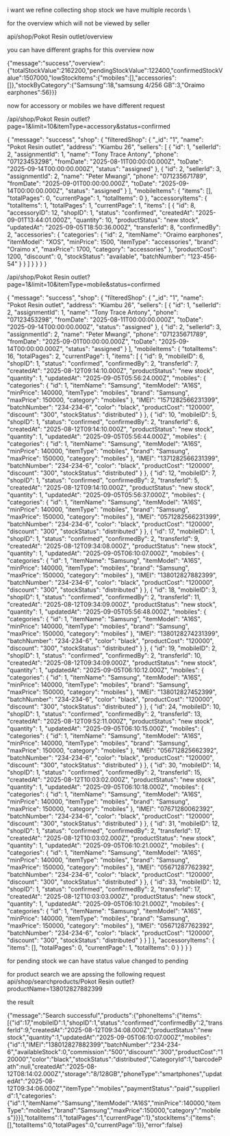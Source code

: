 i want we refine collecting shop stock we have multiple records \


for the overview which will not be viewed by seller 

api/shop/Pokot Resin outlet/overview

you can have different graphs  for this overview now 

{"message":"success","overview":{"totalStockValue":2162200,"pendingStockValue":122400,"confirmedStockValue":1507000,"lowStockItems":{"mobiles":[],"accessories":[]},"stockByCategory":{"Samsung":18,"samsung 4/256 GB":3,"Oraimo earphones":56}}}



now for accessory or mobiles we have different request 

/api/shop/Pokot Resin outlet?page=1&limit=10&itemType=accessory&status=confirmed

{
    "message": "success",
    "shop": {
        "filteredShop": {
            "_id": "1",
            "name": "Pokot Resin outlet",
            "address": "Kiambu 26",
            "sellers": [
                {
                    "id": 1,
                    "sellerId": 2,
                    "assignmentId": 1,
                    "name": "Tony Trace Antony",
                    "phone": "07123453298",
                    "fromDate": "2025-08-11T00:00:00.000Z",
                    "toDate": "2025-09-14T00:00:00.000Z",
                    "status": "assigned"
                },
                {
                    "id": 2,
                    "sellerId": 3,
                    "assignmentId": 2,
                    "name": "Peter Mwangi",
                    "phone": "071235671789",
                    "fromDate": "2025-09-01T00:00:00.000Z",
                    "toDate": "2025-09-14T00:00:00.000Z",
                    "status": "assigned"
                }
            ],
            "mobileItems": {
                "items": [],
                "totalPages": 0,
                "currentPage": 1,
                "totalItems": 0
            },
            "accessoryItems": {
                "totalItems": 1,
                "totalPages": 1,
                "currentPage": 1,
                "items": [
                    {
                        "id": 8,
                        "accessoryID": 12,
                        "shopID": 1,
                        "status": "confirmed",
                        "createdAt": "2025-09-01T13:44:01.000Z",
                        "quantity": 10,
                        "productStatus": "new stock",
                        "updatedAt": "2025-09-05T18:50:36.000Z",
                        "transferId": 8,
                        "confirmedBy": 2,
                        "accessories": {
                            "categories": {
                                "id": 2,
                                "itemName": "Oraimo earphones",
                                "itemModel": "XOS",
                                "minPrice": 1500,
                                "itemType": "accessories",
                                "brand": "Oraimo x",
                                "maxPrice": 1700,
                                "category": "accessories"
                            },
                            "productCost": 1200,
                            "discount": 0,
                            "stockStatus": "available",
                            "batchNumber": "123-456-54"
                        }
                    }
                ]
            }
        }
    }
}

/api/shop/Pokot Resin outlet?page=1&limit=10&itemType=mobile&status=confirmed 

{
    "message": "success",
    "shop": {
        "filteredShop": {
            "_id": "1",
            "name": "Pokot Resin outlet",
            "address": "Kiambu 26",
            "sellers": [
                {
                    "id": 1,
                    "sellerId": 2,
                    "assignmentId": 1,
                    "name": "Tony Trace Antony",
                    "phone": "07123453298",
                    "fromDate": "2025-08-11T00:00:00.000Z",
                    "toDate": "2025-09-14T00:00:00.000Z",
                    "status": "assigned"
                },
                {
                    "id": 2,
                    "sellerId": 3,
                    "assignmentId": 2,
                    "name": "Peter Mwangi",
                    "phone": "071235671789",
                    "fromDate": "2025-09-01T00:00:00.000Z",
                    "toDate": "2025-09-14T00:00:00.000Z",
                    "status": "assigned"
                }
            ],
            "mobileItems": {
                "totalItems": 16,
                "totalPages": 2,
                "currentPage": 1,
                "items": [
                    {
                        "id": 9,
                        "mobileID": 6,
                        "shopID": 1,
                        "status": "confirmed",
                        "confirmedBy": 2,
                        "transferId": 7,
                        "createdAt": "2025-08-12T09:14:10.000Z",
                        "productStatus": "new stock",
                        "quantity": 1,
                        "updatedAt": "2025-09-05T05:56:24.000Z",
                        "mobiles": {
                            "categories": {
                                "id": 1,
                                "itemName": "Samsung",
                                "itemModel": "A16S",
                                "minPrice": 140000,
                                "itemType": "mobiles",
                                "brand": "Samsung",
                                "maxPrice": 150000,
                                "category": "mobiles"
                            },
                            "IMEI": "1571282566231399",
                            "batchNumber": "234-234-6",
                            "color": "black",
                            "productCost": "120000",
                            "discount": "300",
                            "stockStatus": "distributed"
                        }
                    },
                    {
                        "id": 10,
                        "mobileID": 5,
                        "shopID": 1,
                        "status": "confirmed",
                        "confirmedBy": 2,
                        "transferId": 6,
                        "createdAt": "2025-08-12T09:14:10.000Z",
                        "productStatus": "new stock",
                        "quantity": 1,
                        "updatedAt": "2025-09-05T05:56:44.000Z",
                        "mobiles": {
                            "categories": {
                                "id": 1,
                                "itemName": "Samsung",
                                "itemModel": "A16S",
                                "minPrice": 140000,
                                "itemType": "mobiles",
                                "brand": "Samsung",
                                "maxPrice": 150000,
                                "category": "mobiles"
                            },
                            "IMEI": "1371282566231399",
                            "batchNumber": "234-234-6",
                            "color": "black",
                            "productCost": "120000",
                            "discount": "300",
                            "stockStatus": "distributed"
                        }
                    },
                    {
                        "id": 12,
                        "mobileID": 7,
                        "shopID": 1,
                        "status": "confirmed",
                        "confirmedBy": 2,
                        "transferId": 5,
                        "createdAt": "2025-08-12T09:14:10.000Z",
                        "productStatus": "new stock",
                        "quantity": 1,
                        "updatedAt": "2025-09-05T05:56:37.000Z",
                        "mobiles": {
                            "categories": {
                                "id": 1,
                                "itemName": "Samsung",
                                "itemModel": "A16S",
                                "minPrice": 140000,
                                "itemType": "mobiles",
                                "brand": "Samsung",
                                "maxPrice": 150000,
                                "category": "mobiles"
                            },
                            "IMEI": "0571282566231399",
                            "batchNumber": "234-234-6",
                            "color": "black",
                            "productCost": "120000",
                            "discount": "300",
                            "stockStatus": "distributed"
                        }
                    },
                    {
                        "id": 17,
                        "mobileID": 1,
                        "shopID": 1,
                        "status": "confirmed",
                        "confirmedBy": 2,
                        "transferId": 9,
                        "createdAt": "2025-08-12T09:34:08.000Z",
                        "productStatus": "new stock",
                        "quantity": 1,
                        "updatedAt": "2025-09-05T06:10:07.000Z",
                        "mobiles": {
                            "categories": {
                                "id": 1,
                                "itemName": "Samsung",
                                "itemModel": "A16S",
                                "minPrice": 140000,
                                "itemType": "mobiles",
                                "brand": "Samsung",
                                "maxPrice": 150000,
                                "category": "mobiles"
                            },
                            "IMEI": "138012827882399",
                            "batchNumber": "234-234-6",
                            "color": "black",
                            "productCost": "120000",
                            "discount": "300",
                            "stockStatus": "distributed"
                        }
                    },
                    {
                        "id": 18,
                        "mobileID": 3,
                        "shopID": 1,
                        "status": "confirmed",
                        "confirmedBy": 2,
                        "transferId": 11,
                        "createdAt": "2025-08-12T09:34:09.000Z",
                        "productStatus": "new stock",
                        "quantity": 1,
                        "updatedAt": "2025-09-05T05:56:48.000Z",
                        "mobiles": {
                            "categories": {
                                "id": 1,
                                "itemName": "Samsung",
                                "itemModel": "A16S",
                                "minPrice": 140000,
                                "itemType": "mobiles",
                                "brand": "Samsung",
                                "maxPrice": 150000,
                                "category": "mobiles"
                            },
                            "IMEI": "1380128274231399",
                            "batchNumber": "234-234-6",
                            "color": "black",
                            "productCost": "120000",
                            "discount": "300",
                            "stockStatus": "distributed"
                        }
                    },
                    {
                        "id": 19,
                        "mobileID": 2,
                        "shopID": 1,
                        "status": "confirmed",
                        "confirmedBy": 2,
                        "transferId": 10,
                        "createdAt": "2025-08-12T09:34:09.000Z",
                        "productStatus": "new stock",
                        "quantity": 1,
                        "updatedAt": "2025-09-05T06:10:12.000Z",
                        "mobiles": {
                            "categories": {
                                "id": 1,
                                "itemName": "Samsung",
                                "itemModel": "A16S",
                                "minPrice": 140000,
                                "itemType": "mobiles",
                                "brand": "Samsung",
                                "maxPrice": 150000,
                                "category": "mobiles"
                            },
                            "IMEI": "138012827452399",
                            "batchNumber": "234-234-6",
                            "color": "black",
                            "productCost": "120000",
                            "discount": "300",
                            "stockStatus": "distributed"
                        }
                    },
                    {
                        "id": 24,
                        "mobileID": 10,
                        "shopID": 1,
                        "status": "confirmed",
                        "confirmedBy": 2,
                        "transferId": 13,
                        "createdAt": "2025-08-12T09:52:11.000Z",
                        "productStatus": "new stock",
                        "quantity": 1,
                        "updatedAt": "2025-09-05T06:10:15.000Z",
                        "mobiles": {
                            "categories": {
                                "id": 1,
                                "itemName": "Samsung",
                                "itemModel": "A16S",
                                "minPrice": 140000,
                                "itemType": "mobiles",
                                "brand": "Samsung",
                                "maxPrice": 150000,
                                "category": "mobiles"
                            },
                            "IMEI": "056712825662392",
                            "batchNumber": "234-234-6",
                            "color": "black",
                            "productCost": "120000",
                            "discount": "300",
                            "stockStatus": "distributed"
                        }
                    },
                    {
                        "id": 30,
                        "mobileID": 14,
                        "shopID": 1,
                        "status": "confirmed",
                        "confirmedBy": 2,
                        "transferId": 15,
                        "createdAt": "2025-08-12T10:03:02.000Z",
                        "productStatus": "new stock",
                        "quantity": 1,
                        "updatedAt": "2025-09-05T06:10:18.000Z",
                        "mobiles": {
                            "categories": {
                                "id": 1,
                                "itemName": "Samsung",
                                "itemModel": "A16S",
                                "minPrice": 140000,
                                "itemType": "mobiles",
                                "brand": "Samsung",
                                "maxPrice": 150000,
                                "category": "mobiles"
                            },
                            "IMEI": "07671280062392",
                            "batchNumber": "234-234-6",
                            "color": "black",
                            "productCost": "120000",
                            "discount": "300",
                            "stockStatus": "distributed"
                        }
                    },
                    {
                        "id": 31,
                        "mobileID": 12,
                        "shopID": 1,
                        "status": "confirmed",
                        "confirmedBy": 2,
                        "transferId": 17,
                        "createdAt": "2025-08-12T10:03:02.000Z",
                        "productStatus": "new stock",
                        "quantity": 1,
                        "updatedAt": "2025-09-05T06:10:21.000Z",
                        "mobiles": {
                            "categories": {
                                "id": 1,
                                "itemName": "Samsung",
                                "itemModel": "A16S",
                                "minPrice": 140000,
                                "itemType": "mobiles",
                                "brand": "Samsung",
                                "maxPrice": 150000,
                                "category": "mobiles"
                            },
                            "IMEI": "05671287762392",
                            "batchNumber": "234-234-6",
                            "color": "black",
                            "productCost": "120000",
                            "discount": "300",
                            "stockStatus": "distributed"
                        }
                    },
                    {
                        "id": 33,
                        "mobileID": 12,
                        "shopID": 1,
                        "status": "confirmed",
                        "confirmedBy": 2,
                        "transferId": 17,
                        "createdAt": "2025-08-12T10:03:03.000Z",
                        "productStatus": "new stock",
                        "quantity": 1,
                        "updatedAt": "2025-09-05T06:10:21.000Z",
                        "mobiles": {
                            "categories": {
                                "id": 1,
                                "itemName": "Samsung",
                                "itemModel": "A16S",
                                "minPrice": 140000,
                                "itemType": "mobiles",
                                "brand": "Samsung",
                                "maxPrice": 150000,
                                "category": "mobiles"
                            },
                            "IMEI": "05671287762392",
                            "batchNumber": "234-234-6",
                            "color": "black",
                            "productCost": "120000",
                            "discount": "300",
                            "stockStatus": "distributed"
                        }
                    }
                ]
            },
            "accessoryItems": {
                "items": [],
                "totalPages": 0,
                "currentPage": 1,
                "totalItems": 0
            }
        }
    }
}


for pending stock we can have status value changed to pending 



for product search we are apssing the following request api/shop/searchproducts/Pokot Resin outlet?productName=138012827882399

the result 

{"message":"Search successful","products":{"phoneItems":{"items":[{"id":17,"mobileID":1,"shopID":1,"status":"confirmed","confirmedBy":2,"transferId":9,"createdAt":"2025-08-12T09:34:08.000Z","productStatus":"new stock","quantity":1,"updatedAt":"2025-09-05T06:10:07.000Z","mobiles":{"id":1,"IMEI":"138012827882399","batchNumber":"234-234-6","availableStock":0,"commission":"500","discount":"300","productCost":"120000","color":"black","stockStatus":"distributed","CategoryId":1,"barcodePath":null,"createdAt":"2025-08-12T08:14:02.000Z","storage":"8/128GB","phoneType":"smartphones","updatedAt":"2025-08-12T09:34:06.000Z","itemType":"mobiles","paymentStatus":"paid","supplierId":1,"categories":{"id":1,"itemName":"Samsung","itemModel":"A16S","minPrice":140000,"itemType":"mobiles","brand":"Samsung","maxPrice":150000,"category":"mobiles"}}}],"totalItems":1,"totalPages":1,"currentPage":1},"stockItems":{"items":[],"totalItems":0,"totalPages":0,"currentPage":1}},"error":false}

